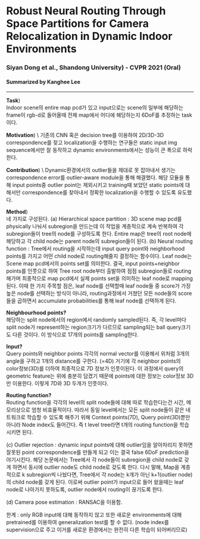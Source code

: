 # Robust Neural Routing Through Space Partitions for Camera Relocalization in Dynamic Indoor Environments
### Siyan Dong et al., Shandong University) - CVPR 2021 (Oral)
#### Summarized by Kanghee Lee
---

**Task**) \
Indoor scene의 entire map pcd가 있고 input으로는 scene의 일부에 해당하는 frame이 rgb-d로 들어올때 전체 map에서 어디에 해당하는지 6DoF를 추정하는 task이다.
	
**Motivation**) \ 
기존의 CNN 혹은 decision tree를 이용하여 2D/3D-3D correspondence를 찾고 localization을 수행하는 연구들은 static input img sequence에서만 잘 동작하고 
dynamic environments에서는 성능이 큰 폭으로 하락한다.

**Contribution**) \ 
Dynamic환경에서의 outlier들을 제대로 못 잡아내서 생기는 correspondence error를 outlier-aware module을 통해 해결했다. 
해당 모듈을 통해 input points중 outlier point는 제외시키고 training때 보았던 static points에 대해서만 correspondence를 찾아내서 정확한 localization을 수행할 수 있도록 유도했다.
	
**Method**) \
네 가지로 구성된다.
(a) Hierarchical space partition : 3D scene map pcd를 physically 나눠서 subregion을 만드는데 이 작업을 계층적으로 계속 반복하여 각 subregion들이 tree의 node를 구성하도록 한다. 
Entire map은 tree의 root node에 해당하고 각 child node는 parent node의 subregion들이 된다.
(b) Neural routing function : Tree에서 routing을 시작하는데 input query point와 neighborhood points를 가지고 어떤 child node로 routing해줄지 결정하는 함수이다. 
Leaf node는 Scene map pcd에서의 points set를 의미한다. 결국, input points+neighbor points를 인풋으로 하여 Tree root node부터 출발하여 점점 subregion들로 routing해가며 
최종적으로 map pcd에서 실제 points set을 의미하는 leaf node로 mapping된다. 
이때 한 가지 주목할 점은, leaf node를 선택할때 leaf node들 중 score가 가장 높은 node를 선택하는 방식이 아니라, routing과정에서 거쳤던 모든 node들의 score들을 곱하면서 accumulate probabilities를 통해 leaf node를 선택하게 된다.

**Neighbourhood points?** \
해당하는 split node에서의 region에서 randomly sampled된다. 즉, 각 level마다 split node가 represent하는 region크기가 다르므로 sampling되는 ball query크기도 다른 것이다. 
이 방식으로 17개의 points를 sampling한다.

**Input?** \
Query points와 neighbor points 각각의 normal vector를 이용해서 위처럼 3개의 angle을 구하고 1개의 distance를 구한다. (=4D)
거기에 각 neighbor points의 color정보(3D)를 더하여 최종적으로 7D 정보가 인풋이된다.
이 과정에서 query의 geometric feature는 위에 충분히 담겼기 때문에 points에 대한 정보는 color정보 3D만 이용한다. 이렇게 7D와 3D 두개가 인풋이다.

**Routing function?** \
Routing function을 각각의 level의 split node들에 대해 따로 학습한다는건 시간, 메모리상으로 엄청 비효율적이다. 
따라서 동일 level에서는 모든 split node들이 같은 네트워크로 학습할 수 있도록 해주기 위해 Context points(7D), Query point(3D)뿐만 아니라 Node index도 들어간다. 
즉 t level tree라면 t개의 routing function을 학습시키면 된다.

(c) Outlier rejection : dynamic input points에 대해 outlier임을 알아차리지 못하면 잘못된 point correspondence를 만들게 되고 이는 결국 false 6DoF prediction을 야기시킨다. 
해당 논문에서는 Tree에서 각 node들이 subregion을 child node로 갖게 하면서 동시에 outlier node도 child node로 갖도록 한다. 
다시 말해, Map을 계층적으로 k subregion씩 나눴다면, Tree에서 각 node는 k개가 아닌 k+1(outlier node)의 child node를 갖게 된다. 
이로써 outlier point가 input으로 들어 왔을때는 leaf node로 나아가지 못하도록, outlier node에서 routing이 끊기도록 한다.

(d) Camera pose estimation : RANSAC을 이용함.



한계 : only RGB input에 대해 동작하지 않고 또한 새로운 environments에 대해 pretrained를 이용하여 generalization test를 할 수 없다. 
(node index를 supervision으로 주고 이거를 새로운 환경에서는 완전히 다른 학습이 되어버리므로)
